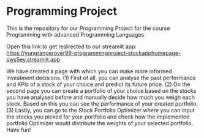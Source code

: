 # Programming Project
This is the repository for our Programming Project for the course Programming with advanced Programming Languages

Open this link to get redirected to our streamlit app: https://yungrangerover99-programmingproject-stockapphomepage-sws5ey.streamlit.app

We have created a page with which you can make more informed investment decisions. (1) First of all, you can analyse the past performance and KPIs of a stock of your choice and predict its future price.
 (2) On the second page you can create a portfolio of your choice based on the stocks you have analysed before and manually decide how much you weigh each stock. Based on this you can see the performance of your created portfolio. 
 (3) Lastly, you can go to the Stock Portfolio Optimizer where you can input the stocks you picked for your portfolio and check how the implemented portfolio Optimizer would distribute the weights of your selected portfolio. Have fun!
